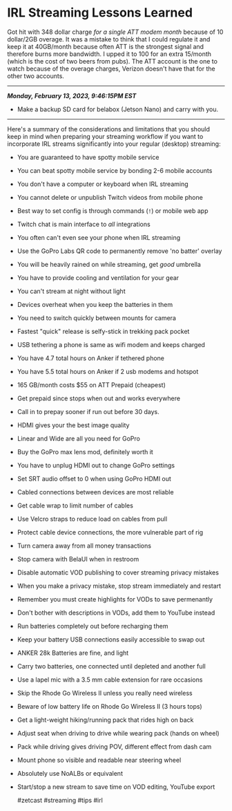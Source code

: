 # IRL Streaming Lessons Learned

Got hit with 348 dollar charge *for a single ATT modem month* because of 10 dollar/2GB overage. It was a mistake to think that I could regulate it and keep it at 40GB/month because often ATT is the strongest signal and therefore burns more bandwidth. I upped it to 100 for an extra 15/month (which is the cost of two beers from pubs). The ATT account is the one to watch because of the overage charges, Verizon doesn't have that for the other two accounts.

----

***Monday, February 13, 2023, 9:46:15PM EST***

* Make a backup SD card for belabox (Jetson Nano) and carry with you.

----

Here's a summary of the considerations and limitations that you should
keep in mind when preparing your streaming workflow if you want to
incorporate IRL streams significantly into your regular (desktop)
streaming:

* You are guaranteed to have spotty mobile service
* You can beat spotty mobile service by bonding 2-6 mobile accounts
* You don't have a computer or keyboard when IRL streaming
* You cannot delete or unpublish Twitch videos from mobile phone
* Best way to set config is through commands (`!`) or mobile web app
* Twitch chat is main interface to *all* integrations
* You often can't even see your phone when IRL streaming
* Use the GoPro Labs QR code to permanently remove 'no batter' overlay
* You will be heavily rained on while streaming, get *good* umbrella
* You have to provide cooling and ventilation for your gear
* You can't stream at night without light
* Devices overheat when you keep the batteries in them
* You need to switch quickly between mounts for camera
* Fastest "quick" release is selfy-stick in trekking pack pocket
* USB tethering a phone is same as wifi modem and keeps charged
* You have 4.7 total hours on Anker if tethered phone
* You have 5.5 total hours on Anker if 2 usb modems and hotspot
* 165 GB/month costs \$55 on ATT Prepaid (cheapest)
* Get prepaid since stops when out and works everywhere
* Call in to prepay sooner if run out before 30 days.
* HDMI gives your the best image quality
* Linear and Wide are all you need for GoPro
* Buy the GoPro max lens mod, definitely worth it
* You have to unplug HDMI out to change GoPro settings
* Set SRT audio offset to 0 when using GoPro HDMI out
* Cabled connections between devices are most reliable
* Get cable wrap to limit number of cables
* Use Velcro straps to reduce load on cables from pull
* Protect cable device connections, the more vulnerable part of rig
* Turn camera away from all money transactions
* Stop camera with BelaUI when in restroom
* Disable automatic VOD publishing to cover streaming privacy mistakes
* When you make a privacy mistake, stop stream immediately and restart
* Remember you must create highlights for VODs to save permenantly
* Don't bother with descriptions in VODs, add them to YouTube instead
* Run batteries completely out before recharging them
* Keep your battery USB connections easily accessible to swap out
* ANKER 28k Batteries are fine, and light
* Carry two batteries, one connected until depleted and another full
* Use a lapel mic with a 3.5 mm cable extension for rare occasions
* Skip the Rhode Go Wireless II unless you really need wireless
* Beware of low battery life on Rhode Go Wireless II (3 hours tops)
* Get a light-weight hiking/running pack that rides high on back
* Adjust seat when driving to drive while wearing pack (hands on wheel)
* Pack while driving gives driving POV, different effect from dash cam
* Mount phone so visible and readable near steering wheel
* Absolutely use NoALBs or equivalent
* Start/stop a new stream to save time on VOD editing, YouTube export

    #zetcast #streaming #tips #irl
